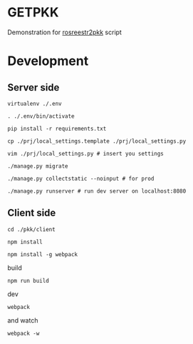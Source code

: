 GETPKK
======

Demonstration for [rosreestr2pkk](https://github.com/rendrom/rosreestr2coord) script

# Development

## Server side

    virtualenv ./.env
    
    . ./.env/bin/activate
    
    pip install -r requirements.txt
    
    cp ./prj/local_settings.template ./prj/local_settings.py
    
    vim ./prj/local_settings.py # insert you settings

    ./manage.py migrate
    
    ./manage.py collectstatic --noinput # for prod
    
    ./manage.py runserver # run dev server on localhost:8080
    
## Client side

    cd ./pkk/client

    npm install
    
    npm install -g webpack
     
build
    
    npm run build
    
dev
    
    webpack
    
and watch

    webpack -w